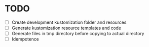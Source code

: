 # TODO

- [ ] Create development kustomization folder and resources
- [ ] Generate kustomization resource templates and code
- [ ] Generate files in tmp directory before copying to actual directory
- [ ] Idempotence